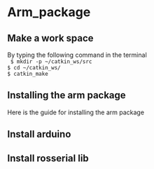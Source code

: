 # Arm_package
## Make a work space 
By typing the following command in the terminal
<br/> ```
 $ mkdir -p ~/catkin_ws/src```
 <br/> ```$ cd ~/catkin_ws/```
 <br/> ```$ catkin_make ``` 
## Installing the arm package
Here is the guide for installing the arm package
## Install arduino
## Install rosserial lib
